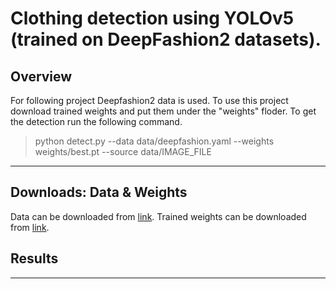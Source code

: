 # Clothing detection using YOLOv5 (trained on DeepFashion2 datasets).
## Overview
For following project Deepfashion2 data is used. To use this project download trained weights and put them under the "weights" floder. 
To get the detection run the following command.
>python detect.py --data data/deepfashion.yaml --weights weights/best.pt --source data/IMAGE_FILE
---
## Downloads: Data & Weights
Data can be downloaded from [link](https://github.com/switchablenorms/DeepFashion2).
Trained weights can be downloaded from [link](https://mega.nz/file/01NlUDxA#yn_y8L56_EyEoNHoyw1NkANvbNWr9xKDgS-h6kaguGA).
## Results
---